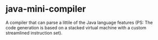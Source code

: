 # java-mini-compiler
A compiler that can parse a littile of the Java language features (PS: The code generation is based on a stacked virtual machine with a custom streamlined instruction set). 
